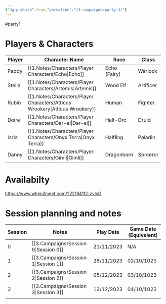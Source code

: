 ```yaml
---
{"dg-publish":true,"permalink":"/3-campaigns/party-1/"}
---
```


#party1
# Players & Characters
| Player | Character Name       | Race         | Class     |
| ------ | -------------------- | ------------ | --------- |
| Paddy  | [[1.Notes/Characters/Player Characters/Echo\|Echo]]             | Echo (Fairy) | Warlock   |
| Stella | [[1.Notes/Characters/Player Characters/Artemis\|Artemis]]          | Wood Elf     | Artificer |
| Rubin  | [[1.Notes/Characters/Player Characters/Atticus Wrookery\|Atticus Wrookery]] | Human        | Fighter   |
| Doire  | [[1.Notes/Characters/Player Characters/Dar-el\|Dar-el]]           | Half-Orc     | Druid     |
| Iarla  | [[1.Notes/Characters/Player Characters/Onyx Terra\|Onyx Terra]]       | Halfling     | Paladin   |
| Danny  | [[1.Notes/Characters/Player Characters/Gimli\|Gimli]]            | Dragonborn   | Sorceror  | 

# Availabilty
https://www.when2meet.com/?22164112-zylxO

# Session planning and notes
| Session | Notes         | Play Date  | Game Date (Equivelent) |
| ------- | ------------- | ---------- | ---------------------- |
| 0       | [[3.Campaigns/Session 0\|Session 0]] | 21/11/2023 | N/A                    |
| 1       | [[3.Campaigns/Session 1\|Session 1]] | 28/11/2023 | 02/10/1023             |
| 2       | [[3.Campaigns/Session 2\|Session 2]] | 05/12/2023 | 03/10/1023             |
| 3       | [[3.Campaigns/Session 3\|Session 3]] | 12/12/2023 | 04/10/1023             |
|         |               |            |                        |


